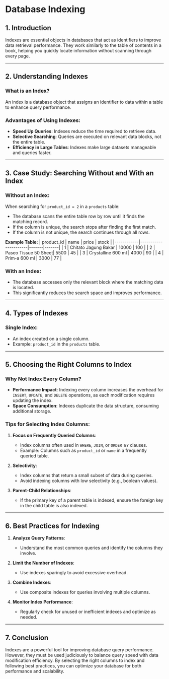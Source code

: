# Database Indexing 


## 1. Introduction

Indexes are essential objects in databases that act as identifiers to improve data retrieval performance. They work similarly to the table of contents in a book, helping you quickly locate information without scanning through every page.

---

## 2. Understanding Indexes

### What is an Index?
An index is a database object that assigns an identifier to data within a table to enhance query performance.

### Advantages of Using Indexes:
- **Speed Up Queries**: Indexes reduce the time required to retrieve data.
- **Selective Searching**: Queries are executed on relevant data blocks, not the entire table.
- **Efficiency in Large Tables**: Indexes make large datasets manageable and queries faster.

---

## 3. Case Study: Searching Without and With an Index

### Without an Index:
When searching for `product_id = 2` in a `products` table:
- The database scans the entire table row by row until it finds the matching record.
- If the column is unique, the search stops after finding the first match.
- If the column is not unique, the search continues through all rows.

**Example Table:**
| product_id | name                 | price | stock |
|------------|----------------------|-------|-------|
| 1          | Chitato Jagung Bakar | 10000 | 100   |
| 2          | Paseo Tissue 50 Sheet| 5500  | 45    |
| 3          | Crystalline 600 ml   | 4000  | 90    |
| 4          | Prim-a 600 ml        | 3000  | 77    |

### With an Index:
- The database accesses only the relevant block where the matching data is located.
- This significantly reduces the search space and improves performance.

---

## 4. Types of Indexes

### Single Index:
- An index created on a single column.
- Example: `product_id` in the `products` table.

---

## 5. Choosing the Right Columns to Index

### Why Not Index Every Column?
- **Performance Impact**: Indexing every column increases the overhead for `INSERT`, `UPDATE`, and `DELETE` operations, as each modification requires updating the index.
- **Space Consumption**: Indexes duplicate the data structure, consuming additional storage.

### Tips for Selecting Index Columns:
1. **Focus on Frequently Queried Columns**:
   - Index columns often used in `WHERE`, `JOIN`, or `ORDER BY` clauses.
   - Example: Columns such as `product_id` or `name` in a frequently queried table.

2. **Selectivity**:
   - Index columns that return a small subset of data during queries.
   - Avoid indexing columns with low selectivity (e.g., boolean values).

3. **Parent-Child Relationships**:
   - If the primary key of a parent table is indexed, ensure the foreign key in the child table is also indexed.

---

## 6. Best Practices for Indexing

1. **Analyze Query Patterns**:
   - Understand the most common queries and identify the columns they involve.

2. **Limit the Number of Indexes**:
   - Use indexes sparingly to avoid excessive overhead.

3. **Combine Indexes**:
   - Use composite indexes for queries involving multiple columns.

4. **Monitor Index Performance**:
   - Regularly check for unused or inefficient indexes and optimize as needed.

---

## 7. Conclusion

Indexes are a powerful tool for improving database query performance. However, they must be used judiciously to balance query speed with data modification efficiency. By selecting the right columns to index and following best practices, you can optimize your database for both performance and scalability.

